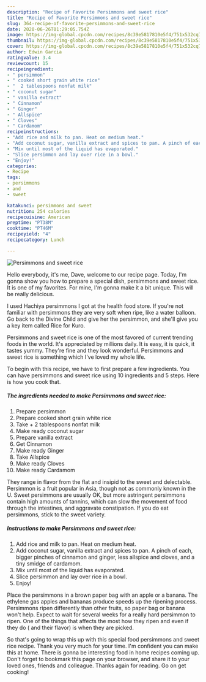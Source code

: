 ```yaml
---
description: "Recipe of Favorite Persimmons and sweet rice"
title: "Recipe of Favorite Persimmons and sweet rice"
slug: 364-recipe-of-favorite-persimmons-and-sweet-rice
date: 2020-06-26T01:29:05.754Z
image: https://img-global.cpcdn.com/recipes/8c39e5817810e5f4/751x532cq70/persimmons-and-sweet-rice-recipe-main-photo.jpg
thumbnail: https://img-global.cpcdn.com/recipes/8c39e5817810e5f4/751x532cq70/persimmons-and-sweet-rice-recipe-main-photo.jpg
cover: https://img-global.cpcdn.com/recipes/8c39e5817810e5f4/751x532cq70/persimmons-and-sweet-rice-recipe-main-photo.jpg
author: Edwin Garcia
ratingvalue: 3.4
reviewcount: 15
recipeingredient:
- " persimmon"
- " cooked short grain white rice"
- "  2 tablespoons nonfat milk"
- " coconut sugar"
- " vanilla extract"
- " Cinnamon"
- " Ginger"
- " Allspice"
- " Cloves"
- " Cardamom"
recipeinstructions:
- "Add rice and milk to pan. Heat on medium heat."
- "Add coconut sugar, vanilla extract and spices to pan. A pinch of each, bigger pinches of cinnamon and ginger, less allspice and cloves, and a tiny smidge of cardamom."
- "Mix until most of the liquid has evaporated."
- "Slice persimmon and lay over rice in a bowl."
- "Enjoy!"
categories:
- Recipe
tags:
- persimmons
- and
- sweet

katakunci: persimmons and sweet 
nutrition: 254 calories
recipecuisine: American
preptime: "PT38M"
cooktime: "PT46M"
recipeyield: "4"
recipecategory: Lunch

---
```



![Persimmons and sweet rice](https://img-global.cpcdn.com/recipes/8c39e5817810e5f4/751x532cq70/persimmons-and-sweet-rice-recipe-main-photo.jpg)

Hello everybody, it's me, Dave, welcome to our recipe page. Today, I'm gonna show you how to prepare a special dish, persimmons and sweet rice. It is one of my favorites. For mine, I'm gonna make it a bit unique. This will be really delicious.

I used Hachiya persimmons I got at the health food store. If you&#39;re not familiar with persimmons they are very soft when ripe, like a water balloon. Go back to the Divine Child and give her the persimmon, and she&#39;ll give you a key item called Rice for Kuro.

Persimmons and sweet rice is one of the most favored of current trending foods in the world. It's appreciated by millions daily. It is easy, it is quick, it tastes yummy. They're fine and they look wonderful. Persimmons and sweet rice is something which I've loved my whole life.


To begin with this recipe, we have to first prepare a few ingredients. You can have persimmons and sweet rice using 10 ingredients and 5 steps. Here is how you cook that.

<!--inarticleads1-->

##### The ingredients needed to make Persimmons and sweet rice:

1. Prepare  persimmon
1. Prepare  cooked short grain white rice
1. Take  + 2 tablespoons nonfat milk
1. Make ready  coconut sugar
1. Prepare  vanilla extract
1. Get  Cinnamon
1. Make ready  Ginger
1. Take  Allspice
1. Make ready  Cloves
1. Make ready  Cardamom


They range in flavor from the flat and insipid to the sweet and delectable. Persimmon is a fruit popular in Asia, though not as commonly known in the U. Sweet persimmons are usually OK, but more astringent persimmons contain high amounts of tannins, which can slow the movement of food through the intestines, and aggravate constipation. If you do eat persimmons, stick to the sweet variety. 

<!--inarticleads2-->

##### Instructions to make Persimmons and sweet rice:

1. Add rice and milk to pan. Heat on medium heat.
1. Add coconut sugar, vanilla extract and spices to pan. A pinch of each, bigger pinches of cinnamon and ginger, less allspice and cloves, and a tiny smidge of cardamom.
1. Mix until most of the liquid has evaporated.
1. Slice persimmon and lay over rice in a bowl.
1. Enjoy!


Place the persimmons in a brown paper bag with an apple or a banana. The ethylene gas apples and bananas produce speeds up the ripening process. Persimmons ripen differently than other fruits, so paper bag or banana won&#39;t help. Expect to wait for several weeks for a really hard persimmon to ripen. One of the things that affects the most how they ripen and even if they do ( and their flavor) is when they are picked. 

So that's going to wrap this up with this special food persimmons and sweet rice recipe. Thank you very much for your time. I'm confident you can make this at home. There is gonna be interesting food in home recipes coming up. Don't forget to bookmark this page on your browser, and share it to your loved ones, friends and colleague. Thanks again for reading. Go on get cooking!
